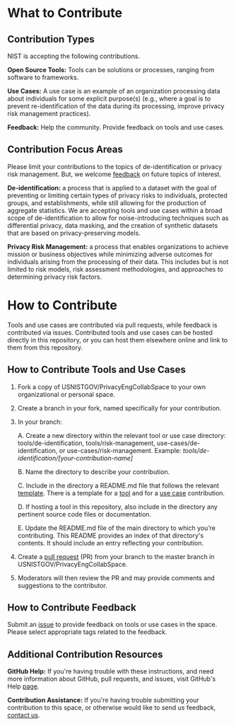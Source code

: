 # What to Contribute

## Contribution Types
NIST is accepting the following contributions.

**Open Source Tools:** Tools can be solutions or processes, ranging from software to frameworks.

**Use Cases:** A use case is an example of an organization processing data about individuals for some explicit purpose(s) (e.g., where a goal is to prevent re-identification of the data during its processing, improve privacy risk management practices). 

**Feedback:** Help the community. Provide feedback on tools and use cases.

## Contribution Focus Areas
Please limit your contributions to the topics of de-identification or privacy risk management. But, we welcome [feedback](mailto:collabspace@nist.gov) on future topics of interest.

**De-identification:** a process that is applied to a dataset with the goal of preventing or limiting certain types of privacy risks to individuals, protected groups, and establishments, while still allowing for the production of aggregate statistics. We are accepting tools and use cases within a broad scope of de-identification to allow for noise-introducing techniques such as differential privacy, data masking, and the creation of synthetic datasets that are based on privacy-preserving models.

**Privacy Risk Management:** a process that enables organizations to achieve mission or business objectives while minimizing adverse outcomes for individuals arising from the processing of their data. This includes but is not limited to risk models, risk assessment methodologies, and approaches to determining privacy risk factors.

# How to Contribute

Tools and use cases are contributed via pull requests, while feedback is contributed via issues. Contributed tools and use cases can be hosted directly in this repository, or you can host them elsewhere online and link to them from this repository.

## How to Contribute Tools and Use Cases

1. Fork a copy of USNISTGOV/PrivacyEngCollabSpace to your own organizational or personal space. 

2. Create a branch in your fork, named specifically for your contribution. 

3. In your branch: 

	A. Create a new directory within the relevant tool or use case directory: tools/de-identification, tools/risk-management, use-cases/de-identification, or use-cases/risk-management. Example: *tools/de-identification/[your-contribution-name]*

	B. Name the directory to describe your contribution. 

	C. Include in the directory a README.md file that follows the relevant [template](https://github.com/usnistgov/PrivacyEngCollabSpace/tree/master/templates). There is a template for a [tool](https://github.com/usnistgov/PrivacyEngCollabSpace/tree/master/templates/tool-template.md) and for a [use case](https://github.com/usnistgov/PrivacyEngCollabSpace/tree/master/templates/use-case-template.md) contribution.

	D. If hosting a tool in this repository, also include in the directory any pertinent source code files or documentation. 

	E. Update the README.md file of the main directory to which you’re contributing. This README provides an index of that directory's contents. It should include an entry reflecting your contribution. 

5. Create a [pull request](https://github.com/usnistgov/PrivacyEngCollabSpace/pull/new/master) (PR) from your branch to the master branch in USNISTGOV/PrivacyEngCollabSpace. 

6. Moderators will then review the PR and may provide comments and suggestions to the contributor. 

## How to Contribute Feedback 

Submit an [issue](https://github.com/usnistgov/PrivacyEngCollabSpace/issues/new) to provide feedback on tools or use cases in the space. Please select appropriate tags related to the feedback. 

## Additional Contribution Resources

**GitHub Help:** If you're having trouble with these instructions, and need more information about GitHub, pull requests, and issues, visit GitHub's Help [page](https://help.github.com/categories/collaborating-with-issues-and-pull-requests/). 

**Contribution Assistance:** If you're having trouble submitting your contribution to this space, or otherwise would like to send us feedback, [contact us](mailto:collabspace@nist.gov). 
